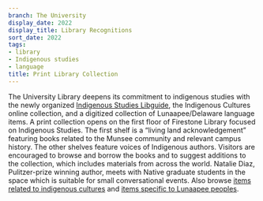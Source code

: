 ```yaml
---
branch: The University
display_date: 2022
display_title: Library Recognitions
sort_date: 2022
tags:
- library
- Indigenous studies
- language
title: Print Library Collection
---
```


The University Library deepens its commitment to indigenous studies with the newly organized [Indigenous Studies Libguide](https://libguides.princeton.edu/IndigenousStudies), the Indigenous Cultures online collection, and a  digitized collection of Lunaapee/Delaware language items. A print collection opens on the first floor of Firestone Library focused on Indigenous Studies. The first shelf is a “living land acknowledgement” featuring books related to the Munsee community and relevant campus history. The other shelves feature voices of Indigenous authors. Visitors are encouraged to browse and borrow the books and to suggest additions to the collection, which includes materials from across the world. Natalie Diaz, Pulitzer-prize winning author, meets with Native graduate students in the space which is suitable for small conversational events. Also browse [items related to indigenous cultures](https://dpul.princeton.edu/indigenous-cultures) and [items specific to Lunaapee peoples](https://dpul.princeton.edu/lenape).
